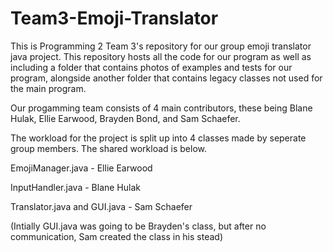 # Team3-Emoji-Translator

This is Programming 2 Team 3's repository for our group emoji translator java project. This repository hosts all the code for our program
as well as including a folder that contains photos of examples and tests for our program, alongside another folder that contains legacy
classes not used for the main program.

Our progamming team consists of 4 main contributors, these being Blane Hulak, Ellie Earwood, Brayden Bond, and Sam Schaefer.

The workload for the project is split up into 4 classes made by seperate group members. The shared workload is below.

EmojiManager.java - Ellie Earwood

InputHandler.java - Blane Hulak

Translator.java and GUI.java - Sam Schaefer

(Intially GUI.java was going to be Brayden's class, but after no communication, Sam created the class in his stead)

